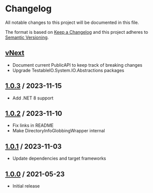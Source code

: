 # Changelog
All notable changes to this project will be documented in this file.

The format is based on [Keep a Changelog](http://keepachangelog.com/en/1.0.0/)
and this project adheres to [Semantic Versioning](http://semver.org/spec/v2.0.0.html).

## [vNext]
- Document current PublicAPI to keep track of breaking changes
- Upgrade TestableIO.System.IO.Abstractions packages

## [1.0.3] / 2023-11-15
- Add .NET 8 support

## [1.0.2] / 2023-11-10
- Fix links in README
- Make DirectoryInfoGlobbingWrapper internal

## [1.0.1] / 2023-11-03
- Update dependencies and target frameworks

## [1.0.0] / 2021-05-23
- Initial release

[vNext]: https://github.com/vipentti/Vipentti.IO.Abstractions.FileSystemGlobbing/compare/1.0.3...HEAD
[1.0.3]: https://github.com/vipentti/Vipentti.IO.Abstractions.FileSystemGlobbing/compare/1.0.2...1.0.3
[1.0.2]: https://github.com/vipentti/Vipentti.IO.Abstractions.FileSystemGlobbing/compare/1.0.1...1.0.2
[1.0.1]: https://github.com/vipentti/Vipentti.IO.Abstractions.FileSystemGlobbing/compare/1.0.0...1.0.1
[1.0.0]: https://github.com/vipentti/Vipentti.IO.Abstractions.FileSystemGlobbing/tree/1.0.0
